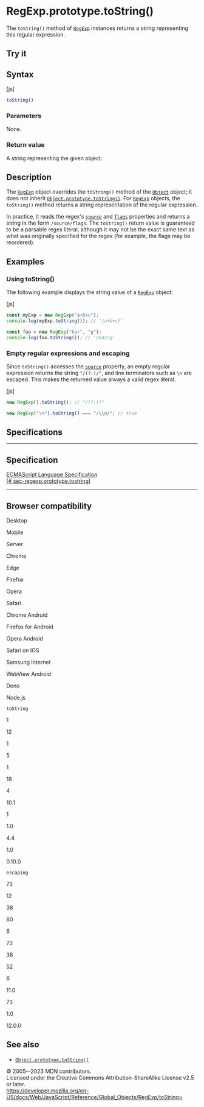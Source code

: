 RegExp.prototype.toString()
===========================

 
The `toString()` method of [`RegExp`](../regexp) instances returns a
string representing this regular expression.


 
Try it 
------

 



 
Syntax
------

 
 
 
[js]


```js
toString()
```




 
### Parameters

 
None.



 
### Return value 

 
A string representing the given object.



 
Description
-----------

 
The [`RegExp`](../regexp) object overrides the `toString()` method of
the [`Object`](../object) object; it does not inherit
[`Object.prototype.toString()`](../object/tostring). For
[`RegExp`](../regexp) objects, the `toString()` method returns a string
representation of the regular expression.

In practice, it reads the regex\'s [`source`](source) and
[`flags`](flags) properties and returns a string in the form
`/source/flags`. The `toString()` return value is guaranteed to be a
parsable regex literal, although it may not be the exact same text as
what was originally specified for the regex (for example, the flags may
be reordered).



 
Examples
--------


 
### Using toString() 

 
The following example displays the string value of a
[`RegExp`](../regexp) object:

 
 
[js]


```js
const myExp = new RegExp("a+b+c");
console.log(myExp.toString()); // '/a+b+c/'

const foo = new RegExp("bar", "g");
console.log(foo.toString()); // '/bar/g'
```




 
### Empty regular expressions and escaping 

 
Since `toString()` accesses the [`source`](source) property, an empty
regular expression returns the string `"/(?:)/"`, and line terminators
such as `\n` are escaped. This makes the returned value always a valid
regex literal.

 
 
[js]


```js
new RegExp().toString(); // "/(?:)/"

new RegExp("\n").toString() === "/\\n/"; // true
```




Specifications
--------------

 
  -------------------------------------------------------------------------------------------------------------------------------
  Specification
  -------------------------------------------------------------------------------------------------------------------------------
  [ECMAScript Language Specification\
  [\#
  sec-regexp.prototype.tostring]](https://tc39.es/ecma262/multipage/text-processing.html#sec-regexp.prototype.tostring)

  -------------------------------------------------------------------------------------------------------------------------------


Browser compatibility 
---------------------

 


Desktop

Mobile

Server

Chrome

Edge

Firefox

Opera

Safari

Chrome Android

Firefox for Android

Opera Android

Safari on IOS

Samsung Internet

WebView Android

Deno

Node.js

`toString`

1

12

1

5

1

18

4

10.1

1

1.0

4.4

1.0

0.10.0

`escaping`

73

12

38

60

6

73

38

52

6

11.0

73

1.0

12.0.0

 
See also 
--------

 
-   [`Object.prototype.toString()`](../object/tostring)



 
© 2005--2023 MDN contributors.\
Licensed under the Creative Commons Attribution-ShareAlike License v2.5
or later.\
https://developer.mozilla.org/en-US/docs/Web/JavaScript/Reference/Global_Objects/RegExp/toString>

